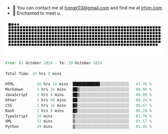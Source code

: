 - 📧 You can contact me at hongjr03@gmail.com and find me at [jrhim.com](https://jrhim.com/)
- 💜 Enchanted to meet u.

![snake_animation](https://raw.githubusercontent.com/hongjr03/hongjr03/output/github-contribution-grid-snake.svg)

<!--START_SECTION:waka-->

```rust
From: 03 October 2024 - To: 10 October 2024

Total Time: 34 hrs 8 mins

HTML          16 hrs 18 mins  ████████████░░░░░░░░░░░░░   47.76 %
Markdown      3 hrs 24 mins   ██▒░░░░░░░░░░░░░░░░░░░░░░   09.96 %
JavaScript    3 hrs 4 mins    ██▒░░░░░░░░░░░░░░░░░░░░░░   08.99 %
Other         2 hrs 50 mins   ██░░░░░░░░░░░░░░░░░░░░░░░   08.34 %
CSS           2 hrs 16 mins   █▓░░░░░░░░░░░░░░░░░░░░░░░   06.67 %
Bash          2 hrs 8 mins    █▓░░░░░░░░░░░░░░░░░░░░░░░   06.28 %
TypeScript    34 mins         ▒░░░░░░░░░░░░░░░░░░░░░░░░   01.70 %
XML           32 mins         ▒░░░░░░░░░░░░░░░░░░░░░░░░   01.57 %
Python        29 mins         ▒░░░░░░░░░░░░░░░░░░░░░░░░   01.45 %
```

<!--END_SECTION:waka-->
